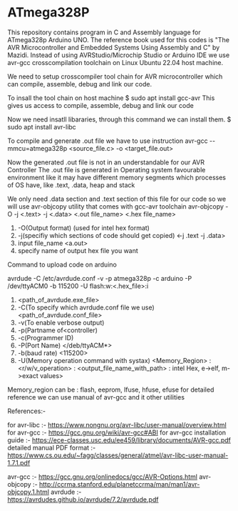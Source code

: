 # ATmega328P
This repository contains program in C and Assembly language for ATmega328p Arduino UNO. The reference book used for this codes is "The AVR Microcontroller and Embedded Systems Using Assembly and C" by Mazidi. Instead of using AVRStudio/Microchip Studio or Arduino IDE we use avr-gcc crosscompilation toolchain on Linux Ubuntu 22.04 host machine.


We need to setup crosscompiler tool chain for AVR microcontroller which can compile, assemble, debug and link our code.

To insall the tool chain on host machine
$ sudo apt install gcc-avr
This gives us access to compile, assemble, debug and link our code

Now we need insatll libararies, through this command we can install them.
$ sudo apt install avr-libc 

To compile and generate .out file we have to use instruction 
avr-gcc --mmcu=atmega328p <source_file.c> -o <target_file.out>

Now the generated .out file is not in an understandable for our AVR Controller
The .out file is generated in Operating system favourable environment like it may have
different memory segments which processes of OS have, like .text, .data, heap and stack

We only need .data section and .text section of this file for our code
so we will use avr-objcopy utility that comes with gcc-avr toolchain
avr-objcopy -O <ihex> -j <.text> -j <.data> <.out file_name> <.hex file_name>

1. -O(Output format) <ihex> (used for intel hex format)
2. -j(specifiy which sections of code should get copied) <-j .text -j .data>
3. input file_name <a.out>
4. specify name of output hex file you want <ihex> 


Command to upload code on arduino

avrdude -C /etc/avrdude.conf -v -p atmega328p -c arduino -P /dev/ttyACM0 -b 115200 -U flash:w:<.hex_file>:i

1. <path_of_avrdude.exe_file> 
2. -C(To specify which avrdude.conf file we use) <path_of_avrdude.conf_file> 
3. -v(To enable verbose output)
4. -p(Partname of<controller) <atmega328p> 
5. -c(Programmer ID) <arduino> 
6. -P(Port Name) </deb/ttyACM*>
7. -b(baud rate) <115200> 
8. -U(Memory operation command with systax) 
	<Memory_Region> : <r/w/v_operation> : <output_file_name_with_path> : <i->intel Hex, e->elf, m->exact values>
	
Memory_region can be : flash, eeprom, lfuse, hfuse, efuse
for detailed reference we can use manual of avr-gcc and it other utilities


References:- 

for avr-libc :- https://www.nongnu.org/avr-libc/user-manual/overview.html
for avr-gcc :- https://gcc.gnu.org/wiki/avr-gcc#ABI
for avr-gcc installation guide :- https://ece-classes.usc.edu/ee459/library/documents/AVR-gcc.pdf
detailed manual PDF format :- https://www.cs.ou.edu/~fagg/classes/general/atmel/avr-libc-user-manual-1.7.1.pdf

avr-gcc :- https://gcc.gnu.org/onlinedocs/gcc/AVR-Options.html
avr-objcopy :- http://ccrma.stanford.edu/planetccrma/man/man1/avr-objcopy.1.html
avrdude :- https://avrdudes.github.io/avrdude/7.2/avrdude.pdf
